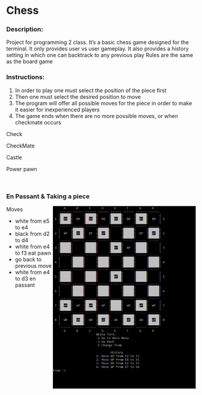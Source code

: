 # Chess


### Description:
  Project for programming 2 class.
  It’s a basic chess game designed for the terminal.
  It only provides user vs user gameplay.
  It also provides a history setting in which one can backtrack to any previous play
  Rules are the same as the board game
  
  
 ### Instructions:
  1. In order to play one must select the position of the piece first
  2. Then one must select the desired position to move
  3. The program will offer all possible moves for the piece in order to make it easier for inexperienced players 
  4. The game ends when there are no more possible moves, or when checkmate occurs
  
  Check
 
 CheckMate
 
 Castle
 
 Power pawn
 
 <br/>

### En Passant & Taking a piece

  <img src="https://github.com/Jcvarela/Chess/blob/master/images/En%20passant%20%26%20taking%20a%20piece.gif" align="right" width="380"/>
  
  Moves
  - white from e5 to e4
  - black from d2 to d4
  - white from e4 to f3 eat pawn
  - go back to previous move
  - white from e4 to d3 en passant
  
  

